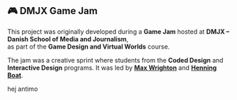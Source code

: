 ## 🎮 DMJX Game Jam

This project was originally developed during a **Game Jam** hosted at **DMJX – Danish School of Media and Journalism**,  
as part of the **Game Design and Virtual Worlds** course.  

The jam was a creative sprint where students from the **Coded Design** and **Interactive Design** programs.
It was led by [**Max Wrighton**](https://x.com/MaxWrighton) and [**Henning Boat**](https://x.com/HenningBoat).


hej antimo
